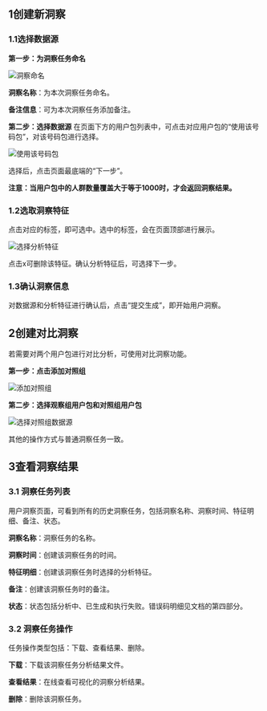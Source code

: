 
## 1创建新洞察
### 1.1选择数据源
**第一步：为洞察任务命名**

![洞察命名](http://imgcache.tcecqpoc.fsphere.cn/image/mc.qcloudimg.com/static/img/919aa48548634c3c7b1cfa00ba204616/image.png)

**洞察名称**：为本次洞察任务命名。

**备注信息**：可为本次洞察任务添加备注。

**第二步：选择数据源**
在页面下方的用户包列表中，可点击对应用户包的“使用该号码包”，对该号码包进行选择。

![使用该号码包](http://imgcache.tcecqpoc.fsphere.cn/image/mc.qcloudimg.com/static/img/3fe782dffee4f40e43ef189dee3c26d1/image.png)

选择后，点击页面最底端的“下一步”。

**注意：当用户包中的人群数量覆盖大于等于1000时，才会返回洞察结果。**


### 1.2选取洞察特征

点击对应的标签，即可选中。选中的标签，会在页面顶部进行展示。

![选择分析特征](http://imgcache.tcecqpoc.fsphere.cn/image/mc.qcloudimg.com/static/img/8c3956d4b8339b2f720f6f78016bec12/image.png)

点击x可删除该特征。确认分析特征后，可选择下一步。


### 1.3确认洞察信息
对数据源和分析特征进行确认后，点击“提交生成”，即开始用户洞察。


## 2创建对比洞察
若需要对两个用户包进行对比分析，可使用对比洞察功能。

**第一步：点击添加对照组**

![添加对照组](http://imgcache.tcecqpoc.fsphere.cn/image/mc.qcloudimg.com/static/img/20314d658db3aab12b8f62eb7d38a130/image.png)

**第二步：选择观察组用户包和对照组用户包**

![选择对照组数据源](http://imgcache.tcecqpoc.fsphere.cn/image/mc.qcloudimg.com/static/img/7a547980de311d4ce71d016ca8041ec5/image.png)

其他的操作方式与普通洞察任务一致。


## 3查看洞察结果

### 3.1 洞察任务列表

用户洞察页面，可看到所有的历史洞察任务，包括洞察名称、洞察时间、特征明细、备注、状态。

**洞察名称**：洞察任务的名称。

**洞察时间**：创建该洞察任务的时间。

**特征明细**：创建该洞察任务时选择的分析特征。

**备注**：创建该洞察任务时的备注。

**状态**：状态包括分析中、已生成和执行失败。错误码明细见文档的第四部分。


### 3.2 洞察任务操作
任务操作类型包括：下载、查看结果、删除。

**下载**：下载该洞察任务分析结果文件。

**查看结果**：在线查看可视化的洞察分析结果。

**删除**：删除该洞察任务。
